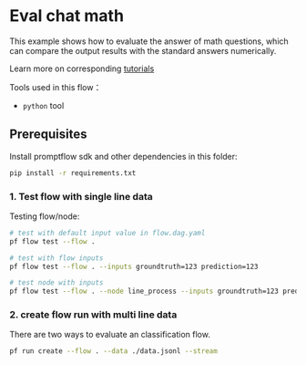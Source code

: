 # Eval chat math

This example shows how to evaluate the answer of math questions, which can compare the output results with the standard answers numerically.

Learn more on corresponding [tutorials](../../../tutorials/flow-fine-tuning-evaluation/promptflow-quality-improvement.md)

Tools used in this flow：
- `python` tool

## Prerequisites

Install promptflow sdk and other dependencies in this folder:
```bash
pip install -r requirements.txt
```

### 1. Test flow with single line data

Testing flow/node:
```bash
# test with default input value in flow.dag.yaml
pf flow test --flow .

# test with flow inputs
pf flow test --flow . --inputs groundtruth=123 prediction=123

# test node with inputs
pf flow test --flow . --node line_process --inputs groundtruth=123 prediction=123
```

### 2. create flow run with multi line data
There are two ways to evaluate an classification flow.

```bash
pf run create --flow . --data ./data.jsonl --stream
```
